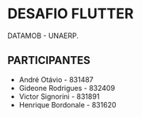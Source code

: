 # DESAFIO FLUTTER

DATAMOB - UNAERP.

## PARTICIPANTES

- André Otávio - 831487
- Gideone Rodrigues - 832409
- Victor Signorini - 831891
- Henrique Bordonale - 831620




